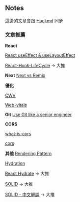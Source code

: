 ## Notes

這邊的文章會跟 [Hackmd](https://hackmd.io/?nav=overview) 同步

### 文章推薦

**React**

[React useEffect & useLayoutEffect](https://blog.bhanuteja.dev/the-lifecycle-of-react-hooks-component)

[React-Hook-LifeCycle](https://blog.bhanuteja.dev/the-lifecycle-of-react-hooks-component) -> 大推

**Next**
[Next vs Remix](https://juejin.cn/post/7067454063708749860)

**優化**

[CWV](https://awoo.ai/zh-hant/blog/core-web-vitals-guide/#%E4%BB%80%E9%BA%BC%E6%98%AF_Core_Web_Vitals%EF%BC%9F)

[Web-vitals](https://gcdeng.com/blog/a-guidebook-to-optimize-web-vitals#%E8%BC%89%E5%85%A5%E9%80%9F%E5%BA%A6loading-performance)

**Git**
[Use Git like a senior engineer](https://levelup.gitconnected.com/use-git-like-a-senior-engineer-ef6d741c898e)

**CORS**

[what-is-cors](https://shubo.io/what-is-cors/)

[cors](https://ithelp.ithome.com.tw/articles/10226262)

**其他**
[Rendering Pattern](https://pjchender.dev/react/note-react-rendering-pattern/#streaming-server-rendering-with-suspense)

[Hydration](https://hackmd.io/@SyqQnpPDTG-JiscjHKTJKA/BkNYAnQ8c#14-hydration-%E7%9A%84%E5%95%8F%E9%A1%8C)

[React Hydrate](https://blog.saeloun.com/2021/12/16/hydration.html) -> 大推

[SOLID](https://medium.com/backticks-tildes/the-s-o-l-i-d-principles-in-pictures-b34ce2f1e898) -> 大推

[SOLID - 中文解說](https://skyyen999.gitbooks.io/-study-design-pattern-in-java/content/oodPrinciple.html) -> 大推